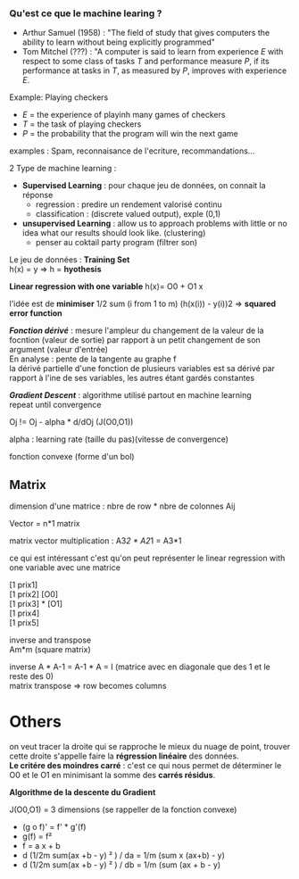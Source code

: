 ### Qu'est ce que le machine learing ?

+ Arthur Samuel (1958) : "The field of study that gives computers the ability to learn without being explicitly programmed"  
+ Tom Mitchel (???) : "A computer is said to learn from experience *E* with respect to some class of tasks *T* and performance measure *P*, if its performance at tasks in *T*, as measured by *P*, improves with experience *E*.

Example: Playing checkers 

+ *E* = the experience of playinh many games of checkers
+ *T* = the task of playing checkers
+ *P* = the probability that the program will win the next game

examples :
Spam, reconnaisance de l'ecriture, recommandations...

2 Type de machine learning :
 
+ **Supervised Learning** : pour chaque jeu de données, on connait la réponse
  - regression : predire un rendement valorisé continu
  - classification : (discrete valued output), exple (0,1)
+ **unsupervised Learning** : allow us to approach problems with little or no idea what our results should look like. (clustering)
  - penser au coktail party program (filtrer son)
  

Le jeu de données : **Training Set**  
h(x) = y => h = **hyothesis**

**Linear regression with one variable** h(x)= O0 + O1 x

l'idée est de **minimiser** 1/2 sum (i from 1 to m) (h(x(i)) - y(i))2 => **squared error function**

***Fonction dérivé*** : mesure l'ampleur du changement de la valeur de la focntion (valeur de sortie) par rapport à un petit changement de son argument (valeur d'entrée)  
En analyse : pente de la tangente au graphe f   
la dérivé partielle d'une fonction de plusieurs variables est sa dérivé par rapport à l'ine de ses variables, les autres étant gardés constantes  

***Gradient Descent*** : algorithme utilisé partout en machine learning  
repeat until convergence 

Oj != Oj - alpha * d/dOj (J(O0,O1))

alpha : learning rate  (taille du pas)(vitesse de convergence)

fonction convexe (forme d'un bol) 

## Matrix

dimension d'une matrice : nbre de row * nbre de colonnes
Aij

Vector = n*1 matrix

matrix vector multiplication : A3*2 * A2*1 = A3*1

ce qui est intéressant c'est qu'on peut représenter le linear regression with one variable avec une matrice

[1 prix1]         
[1 prix2]          [O0]  
[1 prix3]     *   [O1]   
[1 prix4]  
[1 prix5] 


inverse and transpose  
Am*m (square matrix)  

inverse A * A-1 = A-1 *  A = I (matrice avec en diagonale que des 1 et le reste des 0)  
matrix transpose => row becomes columns  


# Others 

on veut tracer la droite qui se rapproche le mieux du nuage de point, trouver cette droite s'appelle faire la **régression linéaire** des données.  
**Le critére des moindres carré** : c'est ce qui nous permet de déterminer le O0 et le O1 en minimisant la somme des **carrés résidus**.

**Algorithme de la descente du Gradient** 

J(O0,O1) = 3 dimensions (se rappeller de la fonction convexe)

+ (g o f)' = f' * g'(f) 
+ g(f) = f²
+ f = a x + b
+ d (1/2m sum(ax +b - y) ² ) / da = 1/m (sum x (ax+b) - y) 
+ d (1/2m sum(ax +b - y) ² ) / db = 1/m (sum (ax + b - y)



